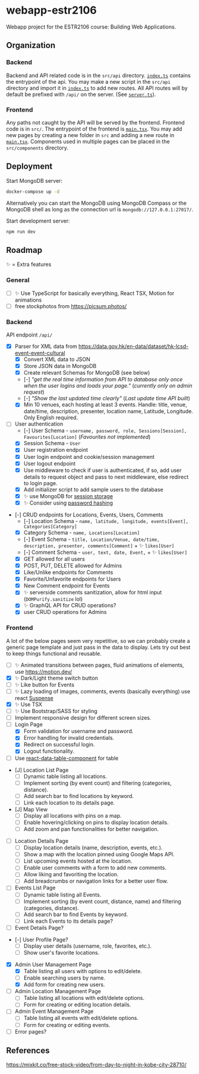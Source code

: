 # webapp-estr2106

Webapp project for the ESTR2106 course: Building Web Applications.

## Organization

### Backend

Backend and API related code is in the `src/api` directory. [`index.ts`](src/api/index.ts) contains the entrypoint of the api. You may make a new script in the `src/api` directory and import it in [`index.ts`](src/api/index.ts) to add new routes. All API routes will by default be prefixed with `/api/` on the server. (See [`server.ts`](server.ts)).

### Frontend

Any paths not caught by the API will be served by the frontend. Frontend code is in `src/`. The entrypoint of the frontend is [`main.tsx`](src/main.tsx). You may add new pages by creating a new folder in `src` and adding a new route in [`main.tsx`](src/main.tsx). Components used in multiple pages can be placed in the `src/components` directory.

## Deployment

Start MongoDB server:

```bash
docker-compose up -d
```

Alternatively you can start the MongoDB using MongoDB Compass or the MongoDB shell as long as the connection url is `mongodb://127.0.0.1:27017/`.

Start development server:

```bash
npm run dev
```

## Roadmap

✨ = Extra features

### General

- [ ] ✨ Use TypeScript for basically everything, React TSX, Motion for animations
- [ ] free stockphotos from <https://picsum.photos/>

### Backend

API endpoint `/api/`

- [x] Parser for XML data from <https://data.gov.hk/en-data/dataset/hk-lcsd-event-event-cultural>
    - [x] Convert XML data to JSON
    - [x] Store JSON data in MongoDB
    - [x] Create relevant Schemas for MongoDB (see below)
    - [-] *"get the real time information from API to database only once when the user
logins and loads your page."* (*currently only on admin request*)
    - [-] *"Show the last updated time clearly"* (*Last update time API built*)
    - [x] Min 10 venues, each hosting at least 3 events. Handle: title, venue, date/time, description, presenter, location name, Latitude, Longitude. Only English required.

- [ ] User authentication
    - [-] User Schema - `username, password, role, Sessions[Session], Favourites[Location]` (*Favourites not implemented*)
    - [x] Session Schema - `User`
    - [x] User registration endpoint
    - [x] User login endpoint and cookie/session management
    - [x] User logout endpoint
    - [x] Use middleware to check if user is authenticated, if so, add user details to request object and pass to next middleware, else redirect to login page.
    - [x] Add initializer script to add sample users to the database
    - [x] ✨ use MongoDB for [session storage](https://medium.com/front-end-weekly/make-sessions-work-with-express-js-using-mongodb-62a8a3423ef5)
    - [x] ✨ Consider using [password hashing](https://www.mongodb.com/blog/post/password-authentication-with-mongoose-part-1)

- [-] CRUD endpoints for Locations, Events, Users, Comments
    - [-] Location Schema - `name, latitude, longitude, events[Event], Categories[Category]`
    - [x] Category Schema - `name, Locations[Location]`
    - [-] Event Schema - `title, Location/Venue, date/time, description, presenter, comments[Comment]` + ✨ `likes[User]`
    - [-] Comment Schema - `user, text, date, Event,` + ✨ `likes[User]`
    - [x] GET allowed for all users
    - [x] POST, PUT, DELETE allowed for Admins
    - [x] Like/Unlike endpoints for Comments
    - [x] Favorite/Unfavorite endpoints for Users
    - [x] New Comment endpoint for Events
    - [x] ✨ serverside comments sanitization, allow for html input (`DOMPurify.sanitize` lol)
    - [x] ✨ GraphQL API for CRUD operations?
    - [x] user CRUD operations for Admins

### Frontend

A lot of the below pages seem very repetitive, so we can probably create a generic page template and just pass in the data to display. Lets try out best to keep things functional and reusable.

- [ ] ✨ Animated transitions between pages, fluid animations of elements, use <https://motion.dev/>
- [x] ✨ Dark/Light theme switch button
- [ ] ✨ Like button for Events
- [ ] ✨ Lazy loading of images, comments, events (basically everything) use react [Suspense](https://react.dev/reference/react/Suspense)
- [x] ✨ Use TSX
- [ ] ✨ Use Bootstrap/SASS for styling
- [ ] Implement responsive design for different screen sizes.
- [ ] Login Page
    - [x] Form validation for username and password.
    - [x] Error handling for invalid credentials.
    - [x] Redirect on successful login.
    - [x] Logout functionality.
- [ ] Use [react-data-table-component](https://www.npmjs.com/package/react-data-table-component) for table
- [J] Location List Page
    - [ ] Dynamic table listing all locations.
    - [ ] Implement sorting (by event count) and filtering (categories, distance).
    - [ ] Add search bar to find locations by keyword.
    - [ ] Link each location to its details page.
- [J] Map View
    - [ ] Display all locations with pins on a map.
    - [ ] Enable hovering/clicking on pins to display location details.
    - [ ] Add zoom and pan functionalities for better navigation.
- [ ] Location Details Page
    - [ ] Display location details (name, description, events, etc.).
    - [ ] Show a map with the location pinned using Google Maps API.
    - [ ] List upcoming events hosted at the location.
    - [ ] Enable user comments with a form to add new comments.
    - [ ] Allow liking and favoriting the location.
    - [ ] Add breadcrumbs or navigation links for a better user flow.
- [ ] Events List Page
    - [ ] Dynamic table listing all Events.
    - [ ] Implement sorting (by event count, distance, name) and filtering (categories, distance).
    - [ ] Add search bar to find Events by keyword.
    - [ ] Link each Events to its details page?
- [ ] Event Details Page?
- [-] User Profile Page?
    - [ ] Display user details (username, role, favorites, etc.).
    - [ ] Show user's favorite locations.
- [x] Admin User Management Page
    - [x] Table listing all users with options to edit/delete.
    - [ ] Enable searching users by name.
    - [x] Add form for creating new users.
- [ ] Admin Location Management Page
    - [ ] Table listing all locations with edit/delete options.
    - [ ] Form for creating or editing location details.
- [ ] Admin Event Management Page
    - [ ] Table listing all events with edit/delete options.
    - [ ] Form for creating or editing events.
- [ ] Error pages?

## References

<https://mixkit.co/free-stock-video/from-day-to-night-in-kobe-city-28710/>
